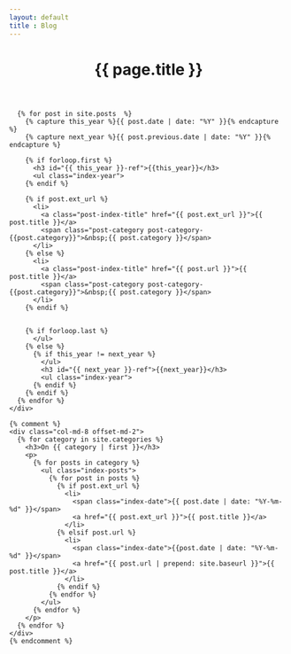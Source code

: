 ```yaml
---
layout: default
title : Blog
---
```

<div class="container main">
  <div class="row">
    <header>
      <div>
        <center><h1>{{ page.title }}</h1></center>
      </div>
      <!--center><span class="big-ornament">{% include ornament.html %}</span></center-->
    </header>
  </div>

  <div class="row">
    <div class="col-md-8 offset-md-2">

      {% for post in site.posts  %}
        {% capture this_year %}{{ post.date | date: "%Y" }}{% endcapture %}
        {% capture next_year %}{{ post.previous.date | date: "%Y" }}{% endcapture %}

        {% if forloop.first %}
          <h3 id="{{ this_year }}-ref">{{this_year}}</h3>
          <ul class="index-year">
        {% endif %}

        {% if post.ext_url %}
          <li>
            <a class="post-index-title" href="{{ post.ext_url }}">{{ post.title }}</a>
            <span class="post-category post-category-{{post.category}}">&nbsp;{{ post.category }}</span>
          </li>
        {% else %}
          <li>
            <a class="post-index-title" href="{{ post.url }}">{{ post.title }}</a>
            <span class="post-category post-category-{{post.category}}">&nbsp;{{ post.category }}</span>
          </li>
        {% endif %}


        {% if forloop.last %}
          </ul>
        {% else %}
          {% if this_year != next_year %}
            </ul>
            <h3 id="{{ next_year }}-ref">{{next_year}}</h3>
            <ul class="index-year">
          {% endif %}
        {% endif %}
      {% endfor %}
    </div>

    {% comment %}
    <div class="col-md-8 offset-md-2">
      {% for category in site.categories %}
        <h3>On {{ category | first }}</h3>
        <p>
          {% for posts in category %}
            <ul class="index-posts">
              {% for post in posts %}
                {% if post.ext_url %}
                  <li>
                    <span class="index-date">{{ post.date | date: "%Y-%m-%d" }}</span>
                    <a href="{{ post.ext_url }}">{{ post.title }}</a>
                  </li>
                {% elsif post.url %}
                  <li>
                    <span class="index-date">{{post.date | date: "%Y-%m-%d" }}</span>
                    <a href="{{ post.url | prepend: site.baseurl }}">{{ post.title }}</a>
                  </li>
                {% endif %}
              {% endfor %}
            </ul>
          {% endfor %}
        </p>
      {% endfor %}
    </div>
    {% endcomment %}

  </div>
</div>